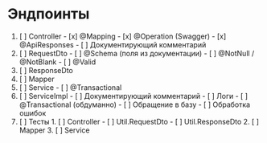 # Эндпоинты
1. [ ] Controller
       - [x] @Mapping
       - [x] @Operation (Swagger)
       - [x] @ApiResponses
       - [ ] Документирующий комментарий
2. [ ] RequestDto
       - [ ] @Schema (поля из документации)
       - [ ] @NotNull / @NotBlank
       - [ ] @Valid
3. [ ] ResponseDto
4. [ ] Mapper
5. [ ] Service
       - [ ] @Transactional
6. [ ] ServiceImpl
       - [ ] Документирующий комментарий
       - [ ] Логи
       - [ ] @Transactional (обдуманно)
       - [ ] Обращение в базу
       - [ ] Обработка ошибок
7. [ ] Тесты
       1. [ ] Controller
              - [ ] Util.RequestDto
              - [ ] Util.ResponseDto
       2. [ ] Mapper
       3. [ ] Service